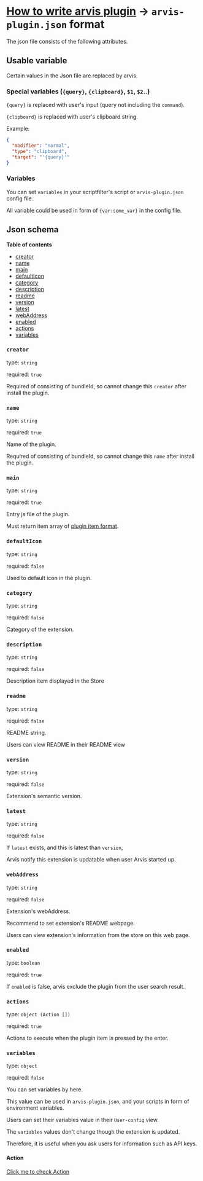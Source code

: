 # [How to write arvis plugin](./plugin-develop.md) → `arvis-plugin.json` format

The json file consists of the following attributes.

## Usable variable

Certain values in the Json file are replaced by arvis.

### Special variables (`{query}`, `{clipboard}`, `$1`, `$2`..)

`{query}` is replaced with user's input (query not including the `command`).

`{clipboard}` is replaced with user's clipboard string.

Example:
```json
{
  "modifier": "normal",
  "type": "clipboard",
  "target": "'{query}'"
}
```

### Variables

You can set `variables` in your scriptfilter's script or `arvis-plugin.json` config file.

All variable could be used in form of `{var:some_var}` in the config file.

## Json schema

**Table of contents**

- [creator](#creator)
- [name](#name)
- [main](#main)
- [defaultIcon](#defaultIcon)
- [category](#category)
- [description](#description)
- [readme](#readme)
- [version](#version)
- [latest](#latest)
- [webAddress](#webAddress)
- [enabled](#enabled)
- [actions](#actions)
- [variables](#variables)

### `creator`

type: `string`

required: `true`

Required of consisting of bundleId, so cannot change this `creator` after install the plugin.

### `name`

type: `string`

required: `true`

Name of the plugin.

Required of consisting of bundleId, so cannot change this `name` after install the plugin.

### `main`

type: `string`

required: `true`

Entry js file of the plugin.

Must return item array of [plugin item format](./plugin-items-format-description.md).

### `defaultIcon`

type: `string`

required: `false`

Used to default icon in the plugin.

### `category`

type: `string`

required: `false`

Category of the extension.

### `description`

type: `string`

required: `false`

Description item displayed in the Store

### `readme`

type: `string`

required: `false`

README string.

Users can view README in their README view

### `version`

type: `string`

required: `false`

Extension's semantic version.

### `latest`

type: `string`

required: `false`

If `latest` exists, and this is latest than `version`, 

Arvis notify this extension is updatable when user Arvis started up.

### `webAddress`

type: `string`

required: `false`

Extension's webAddress.

Recommend to set extension's README webpage.

Users can view extension's information from the store on this web page.

### `enabled`

type: `boolean`

required: `true`

If `enabled` is false, arvis exclude the plugin from the user search result.

### `actions`

type: `object (Action [])`

required: `true`

Actions to execute when the plugin item is pressed by the enter.

### `variables`

type: `object`

required: `false`

You can set variables by here.

This value can be used in `arvis-plugin.json`, and your scripts in form of environment variables.

Users can set their variables value in their `User-config` view.

The `variables` values don't change though the extension is updated.

Therefore, it is useful when you ask users for information such as API keys.

#### Action

[Click me to check Action](./action-description.md)

